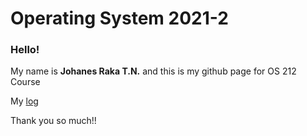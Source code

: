 # Operating System 2021-2

### Hello!

My name is **Johanes Raka T.N.** and this is my github page for OS 212 Course

My [log](https://github.com/johanesrakatn/os212/blob/8fa2822020f9cf5866771b69aeafa1f50803ebe0/index.md)

Thank you so much!!